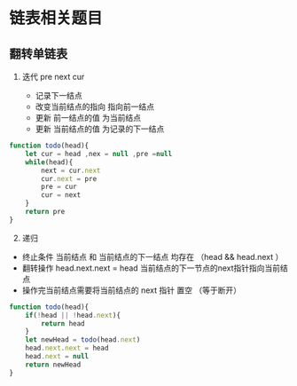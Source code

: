 # 链表相关题目
## 翻转单链表
1. 迭代   pre next cur 
   
    - 记录下一结点
    - 改变当前结点的指向 指向前一结点
    - 更新 前一结点的值 为当前结点
    - 更新 当前结点的值 为记录的下一结点

```js
function todo(head){
    let cur = head ,nex = null ,pre =null
    while(head){
        next = cur.next 
        cur.next = pre 
        pre = cur
        cur = next 
    }
    return pre
}
```
2. 递归
- 终止条件 当前结点 和 当前结点的下一结点 均存在 （head && head.next ）
- 翻转操作 head.next.next = head 当前结点的下一节点的next指针指向当前结点
- 操作完当前结点需要将当前结点的 next 指针 置空 （等于断开）

```js
function todo(head){
    if(!head || !head.next){
        return head 
    }
    let newHead = todo(head.next)
    head.next.next = head
    head.next = null
    return newHead
}
```



